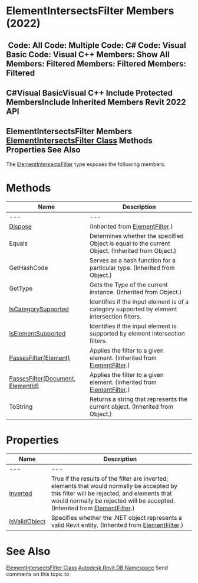 # ElementIntersectsFilter Members (2022)

﻿
 Code: All Code: Multiple Code: C# Code: Visual Basic Code: Visual C++  Members: Show All Members: Filtered Members: Filtered Members: Filtered   
---  
C#Visual BasicVisual C++
Include Protected MembersInclude Inherited Members
Revit 2022 API  
---  
ElementIntersectsFilter Members  
[ElementIntersectsFilter Class](b9e3bdcb-e85a-832d-0f51-312b3fd91cff.md "ElementIntersectsFilter Class") Methods Properties See Also  
---  
The [ElementIntersectsFilter](b9e3bdcb-e85a-832d-0f51-312b3fd91cff.md "ElementIntersectsFilter Class") type exposes the following members.
# Methods
| Name | Description |
| --- | --- |
| --- | --- | --- |
| [Dispose](5d3ffdf8-dce9-0724-d101-44693775671c.md "Dispose Method") | (Inherited from [ElementFilter](b8b46cbf-9ecc-0745-ec53-c3c3b6510113.md "ElementFilter Class").) |
| Equals | Determines whether the specified Object is equal to the current Object. (Inherited from Object.) |
| GetHashCode | Serves as a hash function for a particular type.  (Inherited from Object.) |
| GetType | Gets the Type of the current instance. (Inherited from Object.) |
| [IsCategorySupported](a85b752e-895f-1041-279e-bbab04ba6d1c.md "IsCategorySupported Method") | Identifies if the input element is of a category supported by element intersection filters. |
| [IsElementSupported](d1143ae9-9086-020a-6d8e-cf4f99a8196f.md "IsElementSupported Method") | Identifies if the input element is supported by element intersection filters. |
| [PassesFilter(Element)](1402f6e0-995c-2644-c7a9-7016a81a4ef4.md "PassesFilter Method \(Element\)") | Applies the filter to a given element.  (Inherited from [ElementFilter](b8b46cbf-9ecc-0745-ec53-c3c3b6510113.md "ElementFilter Class").) |
| [PassesFilter(Document, ElementId)](a8e86084-b91f-c3cf-c334-e163168328d6.md "PassesFilter Method \(Document, ElementId\)") | Applies the filter to a given element.  (Inherited from [ElementFilter](b8b46cbf-9ecc-0745-ec53-c3c3b6510113.md "ElementFilter Class").) |
| ToString | Returns a string that represents the current object. (Inherited from Object.) |

# Properties
| Name | Description |
| --- | --- |
| --- | --- | --- |
| [Inverted](ceab2eea-cc4c-d7dc-b34c-b3c1f012eda1.md "Inverted Property") | True if the results of the filter are inverted; elements that would normally be accepted by this filter will be rejected, and elements that would normally be rejected will be accepted.  (Inherited from [ElementFilter](b8b46cbf-9ecc-0745-ec53-c3c3b6510113.md "ElementFilter Class").) |
| [IsValidObject](027ccc75-b7f6-4ee2-cf98-563df96b0dbb.md "IsValidObject Property") | Specifies whether the .NET object represents a valid Revit entity.  (Inherited from [ElementFilter](b8b46cbf-9ecc-0745-ec53-c3c3b6510113.md "ElementFilter Class").) |

# See Also
[ElementIntersectsFilter Class](b9e3bdcb-e85a-832d-0f51-312b3fd91cff.md "ElementIntersectsFilter Class")
[Autodesk.Revit.DB Namespace](87546ba7-461b-c646-cbb1-2cb8f5bff8b2.md "Autodesk.Revit.DB Namespace")
Send comments on this topic to 